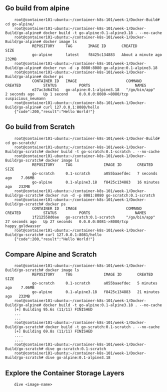 


Go build from alpine
------------
        root@container101-ubuntu:~/container-k8s-101/week-1/Docker-Build# cd go-alpine/
        root@container101-ubuntu:~/container-k8s-101/week-1/Docker-Build/go-alpine# docker build -t go-alpine:0.1-alpine3.18 . --no-cache
        root@container101-ubuntu:~/container-k8s-101/week-1/Docker-Build/go-alpine# docker image ls
                REPOSITORY     TAG       IMAGE ID       CREATED              SIZE
                go-alpine      latest    f8425c134883   About a minute ago   232MB
        root@container101-ubuntu:~/container-k8s-101/week-1/Docker-Build/go-alpine# docker run -d -p 8080:8080 go-alpine:0.1-alpine3.18
        root@container101-ubuntu:~/container-k8s-101/week-1/Docker-Build/go-alpine# docker ps
                CONTAINER ID   IMAGE                      COMMAND                  CREATED          STATUS          PORTS                    NAMES
                e27ac3d647b1   go-alpine:0.1-alpine3.18   "/go/bin/app"            2 seconds ago    Up 1 second     0.0.0.0:8080->8080/tcp   suspicious_neumann
        root@container101-ubuntu:~/container-k8s-101/week-1/Docker-Build/go-alpine# curl 127.0.0.1:8080/hello
        {"code":200,"result":"Hello World!"}

Go build from Scratch
------------
        root@container101-ubuntu:~/container-k8s-101/week-1/Docker-Build# cd go-scratch/
        root@container101-ubuntu:~/container-k8s-101/week-1/Docker-Build/go-scratch# docker build -t go-scratch:0.1-scratch . --no-cache
        root@container101-ubuntu:~/container-k8s-101/week-1/Docker-Build/go-scratch# docker image ls
                REPOSITORY     TAG              IMAGE ID       CREATED          SIZE
                go-scratch     0.1-scratch      a055baaefdec   7 seconds ago    7.06MB
                go-alpine      0.1-alpine3.18   f8425c134883   16 minutes ago   232MB
        root@container101-ubuntu:~/container-k8s-101/week-1/Docker-Build/go-scratch# docker run -d -p 8081:8080 go-scratch:0.1-scratch
        root@container101-ubuntu:~/container-k8s-101/week-1/Docker-Build/go-scratch# docker ps
                CONTAINER ID   IMAGE                      COMMAND                  CREATED          STATUS          PORTS                    NAMES
                1f212558d0ae   go-scratch:0.1-scratch     "/go/bin/app"            27 seconds ago   Up 27 seconds   0.0.0.0:8081->8080/tcp   happy_goldwasser
        root@container101-ubuntu:~/container-k8s-101/week-1/Docker-Build/go-scratch# curl 127.0.0.1:8081/hello
        {"code":200,"result":"Hello World!"}

Compare Alpine and Scratch
------------
        root@container101-ubuntu:~/container-k8s-101/week-1/Docker-Build/go-scratch# docker image ls
                REPOSITORY     TAG              IMAGE ID       CREATED          SIZE
                go-scratch     0.1-scratch      a055baaefdec   5 minutes ago    7.06MB
                go-alpine      0.1-alpine3.18   f8425c134883   21 minutes ago   232MB
        root@container101-ubuntu:~/container-k8s-101/week-1/Docker-Build/go-alpine# docker build -t go-alpine:0.1-alpine3.18 . --no-cache
        [+] Building 95.6s (11/11) FINISHED
        ...
        ...
        root@container101-ubuntu:~/container-k8s-101/week-1/Docker-Build/go-scratch# docker build -t go-scratch:0.1-scratch . --no-cache
        [+] Building 69.8s (11/11) FINISHED
        ....
        ....
        root@container101-ubuntu:~/container-k8s-101/week-1/Docker-Build/go-scratch# dive go-scratch:0.1-scratch
        root@container101-ubuntu:~/container-k8s-101/week-1/Docker-Build/go-scratch# dive go-alpine:0.1-alpine3.18

Explore the Container Storage Layers
------------

        dive <image-name>
